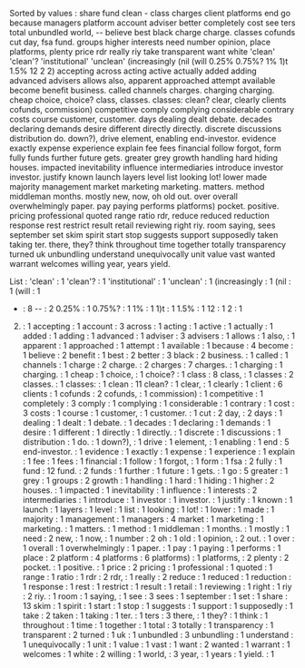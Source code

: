 Sorted by values :
share fund clean - class charges client platforms end go because managers platform account adviser better completely cost see ters total unbundled world, -- believe best black charge charge. classes cofunds cut day, fsa fund. groups higher interests need number opinion, place platforms, plenty price rdr really riy take transparent want white 'clean' 'clean'? 'institutional' 'unclean' (increasingly (nil (will 0.25% 0.75%? 1% 1)t 1.5% 12 2 2) accepting across acting active actually added adding advanced advisers allows also, apparent approached attempt available become benefit business. called channels charges. charging charging. cheap choice, choice? class, classes. classes: clean? clear, clearly clients cofunds, commission) competitive comply complying considerable contrary costs course customer, customer. days dealing dealt debate. decades declaring demands desire different directly directly. discrete discussions distribution do. down?), drive element, enabling end-investor. evidence exactly expense experience explain fee fees financial follow forgot, form fully funds further future gets. greater grey growth handling hard hiding houses. impacted inevitability influence intermediaries introduce investor investor. justify known launch layers level list looking lot! lower made majority management market marketing marketing. matters. method middleman months. mostly new, now, oh old out. over overall overwhelmingly paper. pay paying performs platforms) pocket. positive. pricing professional quoted range ratio rdr, reduce reduced reduction response rest restrict result retail reviewing right riy. room saying, sees september set skim spirit start stop suggests support supposedly taken taking ter. there, they? think throughout time together totally transparency turned uk unbundling understand unequivocally unit value vast wanted warrant welcomes willing year, years yield. 

List :
'clean' : 1
'clean'? : 1
'institutional' : 1
'unclean' : 1
(increasingly : 1
(nil : 1
(will : 1
- : 8
-- : 2
0.25% : 1
0.75%? : 1
1% : 1
1)t : 1
1.5% : 1
12 : 1
2 : 1
2) : 1
accepting : 1
account : 3
across : 1
acting : 1
active : 1
actually : 1
added : 1
adding : 1
advanced : 1
adviser : 3
advisers : 1
allows : 1
also, : 1
apparent : 1
approached : 1
attempt : 1
available : 1
because : 4
become : 1
believe : 2
benefit : 1
best : 2
better : 3
black : 2
business. : 1
called : 1
channels : 1
charge : 2
charge. : 2
charges : 7
charges. : 1
charging : 1
charging. : 1
cheap : 1
choice, : 1
choice? : 1
class : 8
class, : 1
classes : 2
classes. : 1
classes: : 1
clean : 11
clean? : 1
clear, : 1
clearly : 1
client : 6
clients : 1
cofunds : 2
cofunds, : 1
commission) : 1
competitive : 1
completely : 3
comply : 1
complying : 1
considerable : 1
contrary : 1
cost : 3
costs : 1
course : 1
customer, : 1
customer. : 1
cut : 2
day, : 2
days : 1
dealing : 1
dealt : 1
debate. : 1
decades : 1
declaring : 1
demands : 1
desire : 1
different : 1
directly : 1
directly. : 1
discrete : 1
discussions : 1
distribution : 1
do. : 1
down?), : 1
drive : 1
element, : 1
enabling : 1
end : 5
end-investor. : 1
evidence : 1
exactly : 1
expense : 1
experience : 1
explain : 1
fee : 1
fees : 1
financial : 1
follow : 1
forgot, : 1
form : 1
fsa : 2
fully : 1
fund : 12
fund. : 2
funds : 1
further : 1
future : 1
gets. : 1
go : 5
greater : 1
grey : 1
groups : 2
growth : 1
handling : 1
hard : 1
hiding : 1
higher : 2
houses. : 1
impacted : 1
inevitability : 1
influence : 1
interests : 2
intermediaries : 1
introduce : 1
investor : 1
investor. : 1
justify : 1
known : 1
launch : 1
layers : 1
level : 1
list : 1
looking : 1
lot! : 1
lower : 1
made : 1
majority : 1
management : 1
managers : 4
market : 1
marketing : 1
marketing. : 1
matters. : 1
method : 1
middleman : 1
months. : 1
mostly : 1
need : 2
new, : 1
now, : 1
number : 2
oh : 1
old : 1
opinion, : 2
out. : 1
over : 1
overall : 1
overwhelmingly : 1
paper. : 1
pay : 1
paying : 1
performs : 1
place : 2
platform : 4
platforms : 6
platforms) : 1
platforms, : 2
plenty : 2
pocket. : 1
positive. : 1
price : 2
pricing : 1
professional : 1
quoted : 1
range : 1
ratio : 1
rdr : 2
rdr, : 1
really : 2
reduce : 1
reduced : 1
reduction : 1
response : 1
rest : 1
restrict : 1
result : 1
retail : 1
reviewing : 1
right : 1
riy : 2
riy. : 1
room : 1
saying, : 1
see : 3
sees : 1
september : 1
set : 1
share : 13
skim : 1
spirit : 1
start : 1
stop : 1
suggests : 1
support : 1
supposedly : 1
take : 2
taken : 1
taking : 1
ter. : 1
ters : 3
there, : 1
they? : 1
think : 1
throughout : 1
time : 1
together : 1
total : 3
totally : 1
transparency : 1
transparent : 2
turned : 1
uk : 1
unbundled : 3
unbundling : 1
understand : 1
unequivocally : 1
unit : 1
value : 1
vast : 1
want : 2
wanted : 1
warrant : 1
welcomes : 1
white : 2
willing : 1
world, : 3
year, : 1
years : 1
yield. : 1
